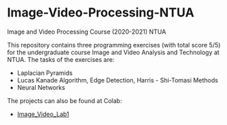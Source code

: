 # Image-Video-Processing-NTUA
Image and Video Processing Course (2020-2021) NTUA

This repository contains three programming exercises (with total score 5/5) for the undergraduate course Image and Video Analysis and Technology at NTUA. The tasks of the exercises are:
* Laplacian Pyramids 
* Lucas Kanade Algorithm, Edge Detection, Harris - Shi-Tomasi Methods
* Neural Networks

The projects can also be found at Colab:
*  [Image_Video_Lab1](https://colab.research.google.com/drive/1fjF5lBl0u_tHEuW4FZ_wepZS72r5sZxZ?usp=sharing)
